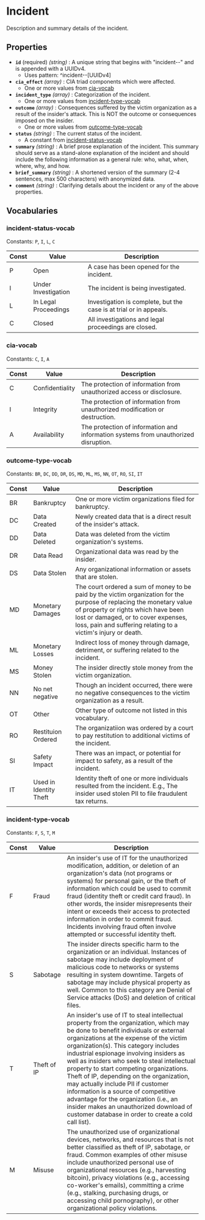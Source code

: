 # Incident

Description and summary details of the incident.

## Properties

- **`id`** (required) *(string)* : A unique string that begins with "incident--" and is appended with a UUIDv4.
	- Uses pattern: ^incident--[UUIDv4]
- **`cia_effect`** *(array)* : CIA triad components which were affected.
	- One or more values from [cia-vocab](#cia-vocab)
- **`incident_type`** *(array)* : Categorization of the incident.
	- One or more values from [incident-type-vocab](#incident-type-vocab)
- **`outcome`** *(array)* : Consequences suffered by the victim organization as a result of the insider's attack. This is NOT the outcome or consequences imposed on the insider.
	- One or more values from [outcome-type-vocab](#outcome-type-vocab)
- **`status`** *(string)* : The current status of the incident.
	- A constant from [incident-status-vocab](#incident-status-vocab)
- **`summary`** *(string)* : A brief prose explanation of the incident. This summary should serve as a stand-alone explanation of the incident and should include the following information as a general rule: who, what, when, where, why, and how.
- **`brief_summary`** *(string)* : A shortened version of the summary (2-4 sentences, max 500 characters) with anonymized data.
- **`comment`** *(string)* : Clarifying details about the incident or any of the above properties.

## Vocabularies

### incident-status-vocab

Constants: `P`, `I`, `L`, `C`

| Const | Value | Description |
| --- | --- | --- |
| P | Open | A case has been opened for the incident.|
| I | Under Investigation | The incident is being investigated.|
| L | In Legal Proceedings | Investigation is complete, but the case is at trial or in appeals.|
| C | Closed | All investigations and legal proceedings are closed.|

### cia-vocab

Constants: `C`, `I`, `A`

| Const | Value | Description |
| --- | --- | --- |
| C | Confidentiality | The protection of information from unauthorized access or disclosure.|
| I | Integrity | The protection of information from unauthorized modification or destruction.|
| A | Availability | The protection of information and information systems from unauthorized disruption.|

### outcome-type-vocab

Constants: `BR`, `DC`, `DD`, `DR`, `DS`, `MD`, `ML`, `MS`, `NN`, `OT`, `RO`, `SI`, `IT`

| Const | Value | Description |
| --- | --- | --- |
| BR | Bankruptcy | One or more victim organizations filed for bankruptcy.|
| DC | Data Created | Newly created data that is a direct result of the insider's attack.|
| DD | Data Deleted | Data was deleted from the victim organization's systems.|
| DR | Data Read | Organizational data was read by the insider.|
| DS | Data Stolen | Any organizational information or assets that are stolen.|
| MD | Monetary Damages | The court ordered a sum of money to be paid by the victim organization for the purpose of replacing the monetary value of property or rights which have been lost or damaged, or to cover expenses, loss, pain and suffering relating to a victim's injury or death.|
| ML | Monetary Losses | Indirect loss of money through damage, detriment, or suffering related to the incident.|
| MS | Money Stolen | The insider directly stole money from the victim organization.|
| NN | No net negative | Though an incident occurred, there were no negative consequences to the victim organization as a result.|
| OT | Other | Other type of outcome not listed in this vocabulary.|
| RO | Restituion Ordered | The organizatiion was ordered by a court to pay restitution to additional victims of the incident.|
| SI | Safety Impact | There was an impact, or potential for impact to safety, as a result of the incident.|
| IT | Used in Identity Theft | Identity theft of one or more individuals resulted from the incident. E.g., The insider used stolen PII to file fraudulent tax returns.|

### incident-type-vocab

Constants: `F`, `S`, `T`, `M`

| Const | Value | Description |
| --- | --- | --- |
| F | Fraud | An insider's use of IT for the unauthorized modification, addition, or deletion of an organization's data (not programs or systems) for personal gain, or the theft of information which could be used to commit fraud (identity theft or credit card fraud). In other words, the insider misrepresents their intent or exceeds their access to protected information in order to commit fraud. Incidents involving fraud often involve attempted or successful identity theft.|
| S | Sabotage | The insider directs specific harm to the organization or an individual. Instances of sabotage may include deployment of malicious code to networks or systems resulting in system downtime. Targets of sabotage may include physical property as well. Common to this category are Denial of Service attacks (DoS) and deletion of critical files.|
| T | Theft of IP | An insider's use of IT to steal intellectual property from the organization, which may be done to benefit individuals or external organizations at the expense of the victim organization(s). This category includes industrial espionage involving insiders as well as insiders who seek to steal intellectual property to start competing organizations. Theft of IP, depending on the organization, may actually include PII if customer information is a source of competitive advantage for the organization (i.e., an insider makes an unauthorized download of customer database in order to create a cold call list).|
| M | Misuse | The unauthorized use of organizational devices, networks, and resources that is not better classified as theft of IP, sabotage, or fraud. Common examples of other misuse include unauthorized personal use of organizational resources (e.g., harvesting bitcoin), privacy violations (e.g., accessing co-worker's emails), committing a crime (e.g., stalking, purchasing drugs, or accessing child pornography), or other organizational policy violations.|

